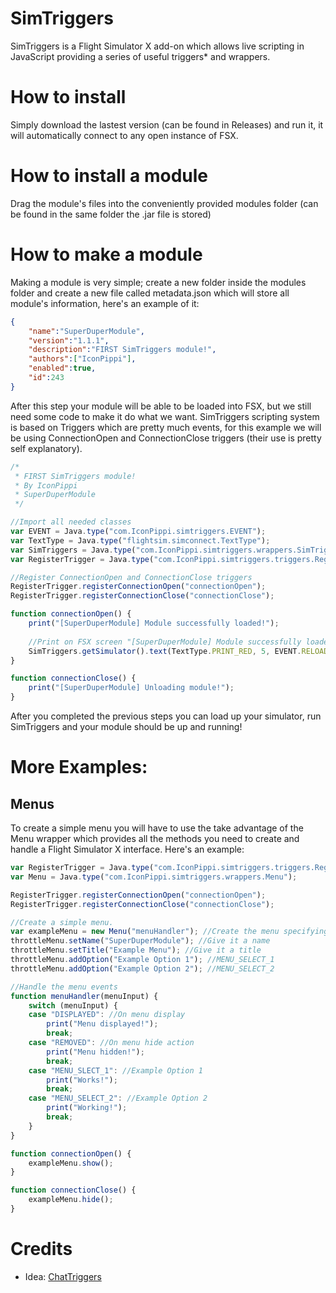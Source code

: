 # SimTriggers
SimTriggers is a Flight Simulator X add-on which allows live scripting in JavaScript providing a series of useful triggers* and wrappers.

# How to install
Simply download the lastest version (can be found in Releases) and run it, it will automatically connect to any open instance of FSX.

# How to install a module
Drag the module's files into the conveniently provided modules folder (can be found in the same folder the .jar file is stored)

# How to make a module
Making a module is very simple; create a new folder inside the modules folder and create a new file called metadata.json which will store all module's information, here's an example of it:
```json
{
    "name":"SuperDuperModule",
    "version":"1.1.1",
    "description":"FIRST SimTriggers module!",
    "authors":["IconPippi"],
    "enabled":true,
    "id":243
}
```
After this step your module will be able to be loaded into FSX, but we still need some code to make it do what we want. SimTriggers scripting system is based on Triggers which are pretty much events, for this example we will be using ConnectionOpen and ConnectionClose triggers (their use is pretty self explanatory).
```js
/*
 * FIRST SimTriggers module!
 * By IconPippi
 * SuperDuperModule
 */

//Import all needed classes
var EVENT = Java.type("com.IconPippi.simtriggers.EVENT");
var TextType = Java.type("flightsim.simconnect.TextType");
var SimTriggers = Java.type("com.IconPippi.simtriggers.wrappers.SimTriggers");
var RegisterTrigger = Java.type("com.IconPippi.simtriggers.triggers.RegisterTrigger");

//Register ConnectionOpen and ConnectionClose triggers
RegisterTrigger.registerConnectionOpen("connectionOpen");
RegisterTrigger.registerConnectionClose("connectionClose");

function connectionOpen() {
    print("[SuperDuperModule] Module successfully loaded!");
    
    //Print on FSX screen "[SuperDuperModule] Module successfully loaded!" for 5 seconds
    SimTriggers.getSimulator().text(TextType.PRINT_RED, 5, EVENT.RELOADSCRIPTS_TEXT, "[SuperDuperModule] Module successfully loaded!");
}

function connectionClose() {
    print("[SuperDuperModule] Unloading module!");
}
```
After you completed the previous steps you can load up your simulator, run SimTriggers and your module should be up and running!

# More Examples:

## Menus
To create a simple menu you will have to use the take advantage of the Menu wrapper which provides all the methods you need to create and handle a Flight Simulator X interface. Here's an example:
```js
var RegisterTrigger = Java.type("com.IconPippi.simtriggers.triggers.RegisterTrigger");
var Menu = Java.type("com.IconPippi.simtriggers.wrappers.Menu");

RegisterTrigger.registerConnectionOpen("connectionOpen");
RegisterTrigger.registerConnectionClose("connectionClose");

//Create a simple menu.
var exampleMenu = new Menu("menuHandler"); //Create the menu specifying the handler function
throttleMenu.setName("SuperDuperModule"); //Give it a name
throttleMenu.setTitle("Example Menu"); //Give it a title
throttleMenu.addOption("Example Option 1"); //MENU_SELECT_1
throttleMenu.addOption("Example Option 2"); //MENU_SELECT_2

//Handle the menu events
function menuHandler(menuInput) {
    switch (menuInput) {
    case "DISPLAYED": //On menu display
        print("Menu displayed!");
        break;
    case "REMOVED": //On menu hide action
        print("Menu hidden!");
        break;
    case "MENU_SLECT_1": //Example Option 1
        print("Works!");
        break;
    case "MENU_SELECT_2": //Example Option 2
        print("Working!");
        break;
    }
}

function connectionOpen() {
    exampleMenu.show();
}

function connectionClose() {
    exampleMenu.hide();
}
``` 

# Credits
- Idea: [ChatTriggers](https://www.chattriggers.com/)